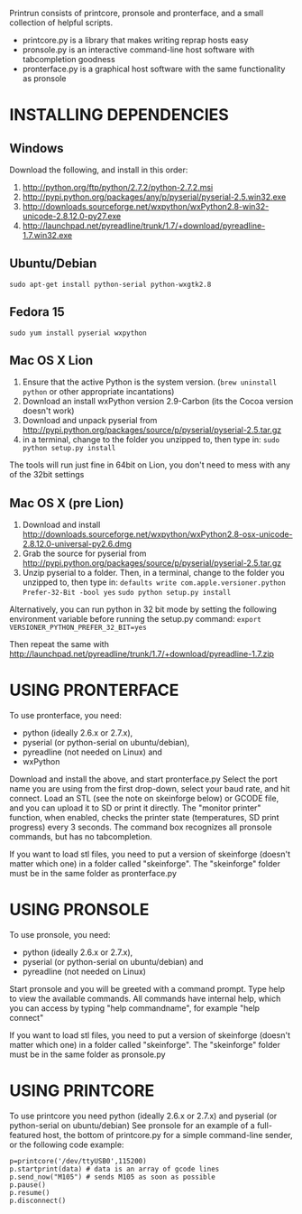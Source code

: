 Printrun consists of printcore, pronsole and pronterface, and a small collection of helpful scripts.

  * printcore.py is a library that makes writing reprap hosts easy
  * pronsole.py is an interactive command-line host software with tabcompletion goodness
  * pronterface.py is a graphical host software with the same functionality as pronsole

# INSTALLING DEPENDENCIES

## Windows
Download the following, and install in this order:
  1. http://python.org/ftp/python/2.7.2/python-2.7.2.msi
  2. http://pypi.python.org/packages/any/p/pyserial/pyserial-2.5.win32.exe
  3. http://downloads.sourceforge.net/wxpython/wxPython2.8-win32-unicode-2.8.12.0-py27.exe
  4. http://launchpad.net/pyreadline/trunk/1.7/+download/pyreadline-1.7.win32.exe

## Ubuntu/Debian
`sudo apt-get install python-serial python-wxgtk2.8`

## Fedora 15
`sudo yum install pyserial wxpython`

## Mac OS X Lion

  1. Ensure that the active Python is the system version.
     (`brew uninstall python` or other appropriate incantations)
  2. Download an install wxPython version 2.9-Carbon (its the Cocoa
     version doesn't work)
  3. Download and unpack pyserial from http://pypi.python.org/packages/source/p/pyserial/pyserial-2.5.tar.gz
  4.  in a terminal, change to the folder you unzipped to, then type in:
     `sudo python setup.py install`

The tools will run just fine in 64bit on Lion, you don't need to mess
with any of the 32bit settings

## Mac OS X (pre Lion)
  1. Download and install http://downloads.sourceforge.net/wxpython/wxPython2.8-osx-unicode-2.8.12.0-universal-py2.6.dmg
  2. Grab the source for pyserial from http://pypi.python.org/packages/source/p/pyserial/pyserial-2.5.tar.gz
  3. Unzip pyserial to a folder. Then, in a terminal, change to the folder you unzipped to, then type in:
     `defaults write com.apple.versioner.python Prefer-32-Bit -bool yes`
     `sudo python setup.py install`

Alternatively, you can run python in 32 bit mode by setting the following environment variable before running the setup.py command:
`export VERSIONER_PYTHON_PREFER_32_BIT=yes`

Then repeat the same with http://launchpad.net/pyreadline/trunk/1.7/+download/pyreadline-1.7.zip

# USING PRONTERFACE

To use pronterface, you need:
  * python (ideally 2.6.x or 2.7.x),
  * pyserial (or python-serial on ubuntu/debian),
  * pyreadline (not needed on Linux) and
  * wxPython

Download and install the above, and start pronterface.py
Select the port name you are using from the first drop-down, select your baud rate, and hit connect.
Load an STL (see the note on skeinforge below) or GCODE file, and you can upload it to SD or print it directly.
The "monitor printer" function, when enabled, checks the printer state (temperatures, SD print progress) every 3 seconds.
The command box recognizes all pronsole commands, but has no tabcompletion.

If you want to load stl files, you need to put a version of skeinforge (doesn't matter which one) in a folder called "skeinforge".
The "skeinforge" folder must be in the same folder as pronterface.py

# USING PRONSOLE

To use pronsole, you need:
  * python (ideally 2.6.x or 2.7.x),
  * pyserial (or python-serial on ubuntu/debian) and
  * pyreadline (not needed on Linux)

Start pronsole and you will be greeted with a command prompt. Type help to view the available commands.
All commands have internal help, which you can access by typing "help commandname", for example "help connect"

If you want to load stl files, you need to put a version of skeinforge (doesn't matter which one) in a folder called "skeinforge".
The "skeinforge" folder must be in the same folder as pronsole.py

# USING PRINTCORE

To use printcore you need python (ideally 2.6.x or 2.7.x) and pyserial (or python-serial on ubuntu/debian)
See pronsole for an example of a full-featured host, the bottom of printcore.py for a simple command-line
sender, or the following code example:

    p=printcore('/dev/ttyUSB0',115200)
    p.startprint(data) # data is an array of gcode lines
    p.send_now("M105") # sends M105 as soon as possible
    p.pause()
    p.resume()
    p.disconnect()


